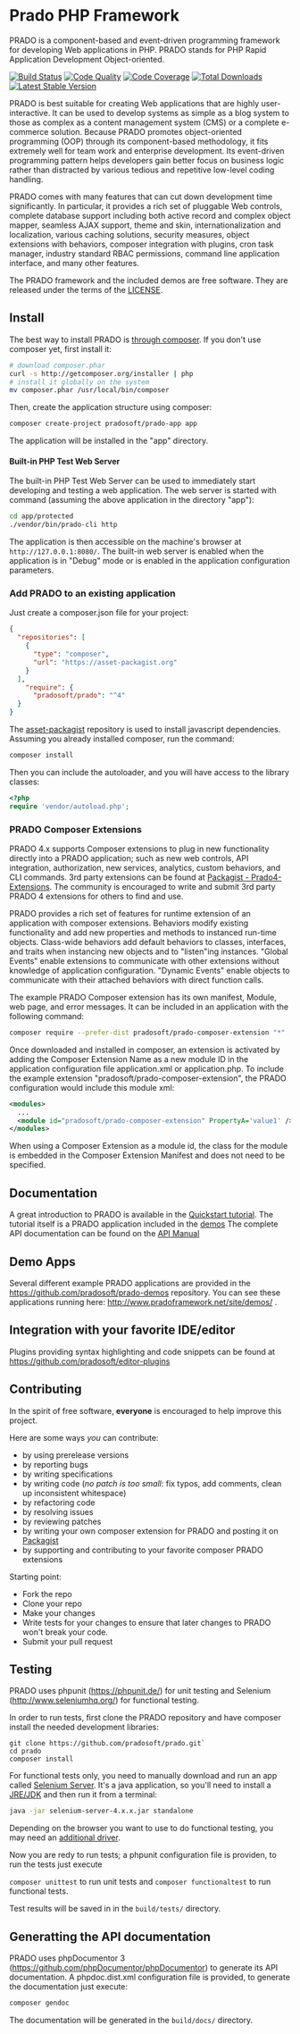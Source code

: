 # Prado PHP Framework

PRADO is a component-based and event-driven programming framework for developing Web applications in PHP.
PRADO stands for PHP Rapid Application Development Object-oriented.

[![Build Status](https://github.com/pradosoft/prado/actions/workflows/prado.yml/badge.svg)](https://github.com/pradosoft/prado/actions/workflows/prado.yml)
[![Code Quality](https://scrutinizer-ci.com/g/pradosoft/prado/badges/quality-score.png?b=master)](https://scrutinizer-ci.com/g/pradosoft/prado)
[![Code Coverage](https://scrutinizer-ci.com/g/pradosoft/prado/badges/coverage.png?b=master)](https://scrutinizer-ci.com/g/pradosoft/prado/?branch=master)
[![Total Downloads](https://poser.pugx.org/pradosoft/prado/downloads.png)](https://packagist.org/packages/pradosoft/prado)
[![Latest Stable Version](https://poser.pugx.org/pradosoft/prado/v/stable.png)](https://packagist.org/packages/pradosoft/prado)

PRADO is best suitable for creating Web applications that are highly user-interactive. It can be used to develop systems as simple as a blog system to those as complex as a content management system (CMS) or a complete e-commerce solution. Because PRADO promotes object-oriented programming (OOP) through its component-based methodology, it fits extremely well for team work and enterprise development. Its event-driven programming pattern helps developers gain better focus on business logic rather than distracted by various tedious and repetitive low-level coding handling.

PRADO comes with many features that can cut down development time significantly. In particular, it provides a rich set of pluggable Web controls, complete database support including both active record and complex object mapper, seamless AJAX support, theme and skin, internationalization and localization, various caching solutions, security measures, object extensions with behaviors, composer integration with plugins, cron task manager, industry standard RBAC permissions, command line application interface, and many other features.

The PRADO framework and the included demos are free software. They are released under the terms of the [LICENSE](https://github.com/pradosoft/prado/blob/master/LICENSE).

## Install

The best way to install PRADO is [through composer](http://getcomposer.org).
If you don't use composer yet, first install it:
```sh
# download composer.phar
curl -s http://getcomposer.org/installer | php
# install it globally on the system
mv composer.phar /usr/local/bin/composer
```

Then, create the application structure using composer:
```sh
composer create-project pradosoft/prado-app app
```

The application will be installed in the "app" directory.

#### Built-in PHP Test Web Server

The built-in PHP Test Web Server can be used to immediately start developing and testing a web application.
The web server is started with command (assuming the above application in the directory "app"):
```sh
cd app/protected
./vendor/bin/prado-cli http
```

The application is then accessible on the machine's browser at `http://127.0.0.1:8080/`.  The built-in web server is enabled when the application is in "Debug" mode or is enabled in the application configuration parameters.

### Add PRADO to an existing application

Just create a composer.json file for your project:
```JSON
{
  "repositories": [
    {
      "type": "composer",
      "url": "https://asset-packagist.org"
    }
  ],
    "require": {
      "pradosoft/prado": "^4"
  }
}
```

The [asset-packagist](https://asset-packagist.org) repository is used to install javascript dependencies.
Assuming you already installed composer, run the command:
```sh
composer install
```

Then you can include the autoloader, and you will have access to the library classes:
```php
<?php
require 'vendor/autoload.php';
```

### PRADO Composer Extensions

PRADO 4.x supports Composer extensions to plug in new functionality directly into a PRADO application; such as new web controls, API integration, authorization, new services, analytics, custom behaviors, and CLI commands.  3rd party extensions can be found at [Packagist - Prado4-Extensions](https://packagist.org/?query=prado4&type=prado4-extension).  The community is encouraged to write and submit 3rd party PRADO 4 extensions for others to find and use.

PRADO provides a rich set of features for runtime extension of an application with composer extensions.  Behaviors modify existing functionality and add new properties and methods to instanced run-time objects.  Class-wide behaviors add default behaviors to classes, interfaces, and traits when instancing new objects and to "listen"ing instances.  "Global Events" enable extensions to communicate with other extensions without knowledge of application configuration.  "Dynamic Events" enable objects to communicate with their attached behaviors with direct function calls.

The example PRADO Composer extension has its own manifest, Module, web page, and error messages.  It can be included in an application with the following command:
```sh
composer require --prefer-dist pradosoft/prado-composer-extension "*"
```

Once downloaded and installed in composer, an extension is activated by adding the Composer Extension Name as a new module ID in the application configuration file application.xml or application.php. To include the example extension "pradosoft/prado-composer-extension", the PRADO configuration would include this module xml:
```xml
<modules>
  ...
  <module id="pradosoft/prado-composer-extension" PropertyA='value1' />
</modules>
```

When using a Composer Extension as a module id, the class for the module is embedded in the Composer Extension Manifest and does not need to be specified.

## Documentation

A great introduction to PRADO is available in the [Quickstart tutorial](http://www.pradoframework.net/demos/quickstart/).
The tutorial itself is a PRADO application included in the [demos](https://github.com/pradosoft/prado-demos)
The complete API documentation can be found on the [API Manual](http://pradosoft.github.io/docs/manual/)

## Demo Apps

Several different example PRADO applications are provided in the https://github.com/pradosoft/prado-demos repository.
You can see these applications running here: http://www.pradoframework.net/site/demos/ .

## Integration with your favorite IDE/editor

Plugins providing syntax highlighting and code snippets can be found at https://github.com/pradosoft/editor-plugins

## Contributing

In the spirit of free software, **everyone** is encouraged to help improve this project.

Here are some ways *you* can contribute:

* by using prerelease versions
* by reporting bugs
* by writing specifications
* by writing code (*no patch is too small*: fix typos, add comments, clean up inconsistent whitespace)
* by refactoring code
* by resolving issues
* by reviewing patches
* by writing your own composer extension for PRADO and posting it on [Packagist](https://packagist.org/)
* by supporting and contributing to your favorite composer PRADO extensions

Starting point:

* Fork the repo
* Clone your repo
* Make your changes
* Write tests for your changes to ensure that later changes to PRADO won't break your code.
* Submit your pull request

## Testing

PRADO uses phpunit (https://phpunit.de/) for unit testing and Selenium (http://www.seleniumhq.org/) for functional testing.

In order to run tests, first clone the PRADO repository and have composer install the needed development libraries:
```
git clone https://github.com/pradosoft/prado.git`
cd prado
composer install
```

For functional tests only, you need to manually download and run an app called [Selenium Server](https://www.selenium.dev/downloads/).
It's a java application, so you'll need to install a [JRE/JDK](https://java.com/) and then run it from a terminal:
```sh
java -jar selenium-server-4.x.x.jar standalone
```

Depending on the browser you want to use to do functional testing, you may need an [additional driver](https://www.selenium.dev/documentation/en/webdriver/driver_requirements/).


Now you are redy to run tests; a phpunit configuration file is providen, to run the tests just execute

```composer unittest``` to run unit tests and
```composer functionaltest``` to run functional tests.

Test results will be saved in in the `build/tests/` directory.

## Generatting the API documentation

PRADO uses phpDocumentor 3 (https://github.com/phpDocumentor/phpDocumentor) to generate its API documentation.
A phpdoc.dist.xml configuration file is provided, to generate the documentation just execute:
```sh
composer gendoc
```

The documentation will be generated in the `build/docs/` directory.